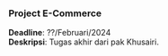 ### Project E-Commerce
**Deadline**: ??/Februari/2024<br>
**Deskripsi**: Tugas akhir dari pak Khusairi.
